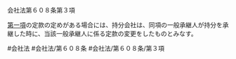 会社法第６０８条第３項

[第一項](会社法＿＿＿＿第６０８条第１項)の定款の定めがある場合には、持分会社は、同項の一般承継人が持分を承継した時に、当該一般承継人に係る定款の変更をしたものとみなす。

#会社法
#会社法/第６０８条
#会社法/第６０８条/第３項
